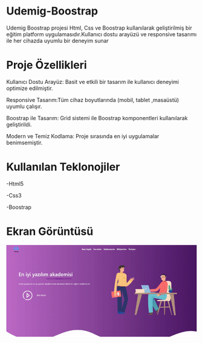 <h1>Udemig-Boostrap</h1>

Udemig Boostrap projesi Html, Css ve Boostrap kullanılarak geliştirilmiş bir eğitim platform uygulamasıdır.Kullanıcı dostu arayüzü ve responsive tasarımı ile her cihazda uyumlu bir deneyim sunar

<h1>Proje Özellikleri</h1>

 Kullanıcı Dostu Arayüz: Basit ve etkili bir tasarım ile kullanıcı deneyimi optimize edilmiştir.

 Responsive Tasarım:Tüm cihaz boyutlarında (mobil, tablet ,masaüstü) uyumlu çalışır.

Boostrap ile Tasarım: Grid sistemi ile Boostrap komponentleri kullanılarak geliştirildi.

Modern ve Temiz Kodlama: Proje sırasında en iyi uygulamalar benimsemiştir.

<h1>Kullanılan Teklonojiler</h1>

-Html5

-Css3

-Boostrap

<h1>Ekran Görüntüsü</h1>


![](ekran.gif)
